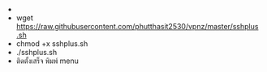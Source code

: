 
-
- wget https://raw.githubusercontent.com/phutthasit2530/vpnz/master/sshplus.sh
- chmod +x sshplus.sh
- ./sshplus.sh
- ติดตั้งเสร็จ พิมพ์ menu
